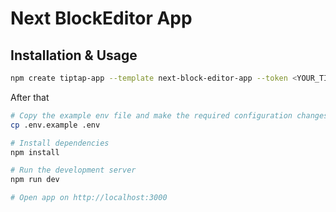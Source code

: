 # Next BlockEditor App

## Installation & Usage

```bash
npm create tiptap-app --template next-block-editor-app --token <YOUR_TIPTAP_TOKEN>
```

After that

```bash
# Copy the example env file and make the required configuration changes in the .env file
cp .env.example .env

# Install dependencies
npm install

# Run the development server
npm run dev

# Open app on http://localhost:3000
```
